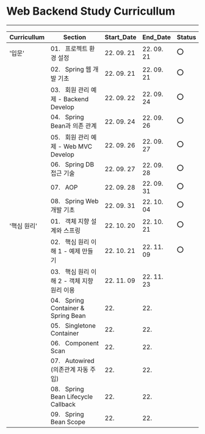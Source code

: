 # Web Backend Study Curricullum
---
Curricullum|Section|Start_Date|End_Date|Status
--|--|--|--|--|
'입문'|01.&nbsp;&nbsp;&nbsp;프로젝트 환경 설정|22. 09. 21|22. 09. 21|:o:
&nbsp;|02.&nbsp;&nbsp;&nbsp;Spring 웹 개발 기초|22. 09. 21|22. 09. 21|:o:
&nbsp;|03.&nbsp;&nbsp;&nbsp;회원 관리 예제 - Backend Develop|22. 09. 22|22. 09. 24|:o:
&nbsp;|04.&nbsp;&nbsp;&nbsp;Spring Bean과 의존 관계|22. 09. 24|22. 09. 26|:o:
&nbsp;|05.&nbsp;&nbsp;&nbsp;회원 관리 예제 - Web MVC Develop|22. 09. 26|22. 09. 27|:o:
&nbsp;|06.&nbsp;&nbsp;&nbsp;Spring DB 접근 기술|22. 09. 27|22. 09. 28|:o:
&nbsp;|07.&nbsp;&nbsp;&nbsp;AOP|22. 09. 28|22. 09. 31|:o:
&nbsp;|08.&nbsp;&nbsp;&nbsp;Spring Web 개발 기초|22. 09. 31|22. 10. 04|:o:
'핵심 원리'|01.&nbsp;&nbsp;&nbsp;객체 지향 설계와 스프링|22. 10. 20|22. 10. 21|:o:
&nbsp;|02.&nbsp;&nbsp;&nbsp;핵심 원리 이해 1 - 예제 만들기|22. 10. 21 |22. 11. 09|:o:
&nbsp;|03.&nbsp;&nbsp;&nbsp;핵심 원리 이해 2 - 객체 지향 원리 이용|22. 11. 09|22. 11. 23|
&nbsp;|04.&nbsp;&nbsp;&nbsp;Spring Container & Spring Bean|22. |22. |
&nbsp;|05.&nbsp;&nbsp;&nbsp;Singletone Container|22. |22. |
&nbsp;|06.&nbsp;&nbsp;&nbsp;Component Scan|22. |22. |
&nbsp;|07.&nbsp;&nbsp;&nbsp;Autowired (의존관계 자동 주입)|22. |22. |
&nbsp;|08.&nbsp;&nbsp;&nbsp;Spring Bean Lifecycle Callback|22. |22. |
&nbsp;|09.&nbsp;&nbsp;&nbsp;Spring Bean Scope|22. |22. |
